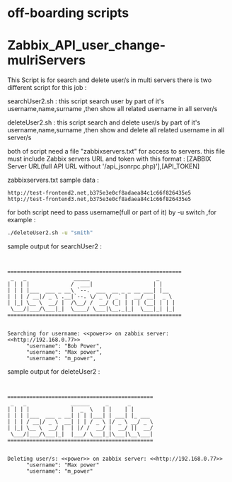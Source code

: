 # off-boarding scripts
# Zabbix_API_user_change-mulriServers

This Script is for search and delete user/s in multi servers
there is two different script for this job : 

searchUser2.sh :
this script search user by part of it's username,name,surname ,then show all related username in all server/s

deleteUser2.sh :
this script search and delete user/s by part of it's username,name,surname ,then show and delete all related username in all server/s


both of script need a file "zabbixservers.txt" for access to servers.
this file must include Zabbix servers URL and token with this format :
[ZABBIX Server URL(full API URL without '/api_jsonrpc.php)'],[API_TOKEN]

zabbixservers.txt sample data :
```http://test-frontend1.net,b375e3e0cf8adaea84c1c66f826435e5
http://test-frontend2.net,b375e3e0cf8adaea84c1c66f826435e5
http://test-frontend3.net,b375e3e0cf8adaea84c1c66f826435e5
```

for both script need to pass username(full or part of it) by -u switch ,for example :
```./searchUser2.sh -u "smith"
./deleteUser2.sh -u "smith"
```



sample output  for searchUser2 :
```% ./searchUser2.sh -u power


=======================================================
 _   _               _____                     _     
| | | |             /  ___|                   | |    
| | | |___  ___ _ __\ `--.  ___  __ _ _ __ ___| |__  
| | | / __|/ _ \ .__|`--. \/ _ \/ _` |  __/ __|  _ \ 
| |_| \__ \  __/ |  /\__/ /  __/ (_| | | | (__| | | |
 \___/|___/\___|_|  \____/ \___|\__,_|_|  \___|_| |_|
=======================================================


Searching for username: <<power>> on zabbix server: <<http://192.168.0.77>>
      "username": "Bob Power",
      "username": "Max power",
      "username": "m_power",
``` 
      
      
      
      
      
      
      
sample output  for deleteUser2 :
```% ./deleteUser2.sh -u "power"


==============================================
 _   _              ______     _      _       
| | | |             |  _  \   | |    | |      
| | | |___  ___ _ __| | | |___| | ___| |_ ___ 
| | | / __|/ _ \  __| | | / _ \ |/ _ \ __/ _ \
| |_| \__ \  __/ |  | |/ /  __/ |  __/ ||  __/
 \___/|___/\___|_|  |___/ \___|_|\___|\__\___|
==============================================


Deleting user/s: <<power>> on zabbix server: <<http://192.168.0.77>>
      "username": "Max power"
      "username": "m_power"
```

